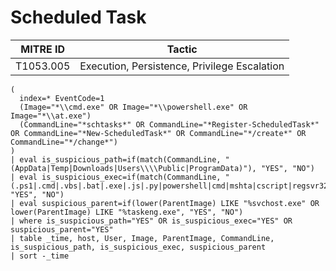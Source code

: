 # Scheduled Task

| MITRE ID  | Tactic                                       |
| --------- | -------------------------------------------- |
| T1053.005 | Execution, Persistence, Privilege Escalation |

```spl
(
  index=* EventCode=1
  (Image="*\\cmd.exe" OR Image="*\\powershell.exe" OR Image="*\\at.exe")
  (CommandLine="*schtasks*" OR CommandLine="*Register-ScheduledTask*" OR CommandLine="*New-ScheduledTask*" OR CommandLine="*/create*" OR CommandLine="*/change*")
)
| eval is_suspicious_path=if(match(CommandLine, "(AppData|Temp|Downloads|Users\\\\Public|ProgramData)"), "YES", "NO")
| eval is_suspicious_exec=if(match(CommandLine, "(.ps1|.cmd|.vbs|.bat|.exe|.js|.py|powershell|cmd|mshta|cscript|regsvr32|rundll32|wmic|certutil|bitsadmin|javaw)"), "YES", "NO")
| eval suspicious_parent=if(lower(ParentImage) LIKE "%svchost.exe" OR lower(ParentImage) LIKE "%taskeng.exe", "YES", "NO")
| where is_suspicious_path="YES" OR is_suspicious_exec="YES" OR suspicious_parent="YES"
| table _time, host, User, Image, ParentImage, CommandLine, is_suspicious_path, is_suspicious_exec, suspicious_parent
| sort -_time
```
